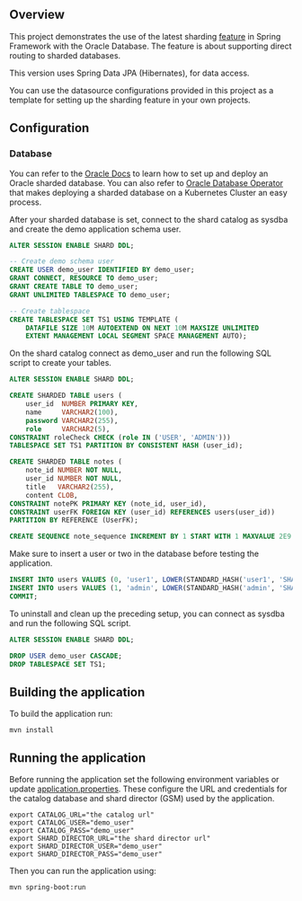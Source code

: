 ## Overview

This project demonstrates the use of the latest sharding [feature](https://github.com/spring-projects/spring-framework/pull/31506) in Spring Framework with the Oracle Database.
The feature is about supporting direct routing to sharded databases.

This version uses Spring Data JPA (Hibernates), for data access.

You can use the datasource configurations provided in this project as a template for setting up the sharding feature in your own projects.

## Configuration

### Database

You can refer to the [Oracle Docs](https://docs.oracle.com/en/database/oracle/oracle-database/21/shard/sharding-deployment.html#GUID-F99B8742-4089-4E77-87D4-4691EA932207)
to learn how to set up and deploy an Oracle sharded database.
You can also refer to [Oracle Database Operator](https://github.com/oracle/oracle-database-operator) that makes deploying a sharded database on a Kubernetes Cluster an easy process.

After your sharded database is set, connect to the shard catalog as sysdba and create the demo application schema user.

~~~SQL
ALTER SESSION ENABLE SHARD DDL;

-- Create demo schema user
CREATE USER demo_user IDENTIFIED BY demo_user;
GRANT CONNECT, RESOURCE TO demo_user;
GRANT CREATE TABLE TO demo_user;
GRANT UNLIMITED TABLESPACE TO demo_user;

-- Create tablespace
CREATE TABLESPACE SET TS1 USING TEMPLATE (
    DATAFILE SIZE 10M AUTOEXTEND ON NEXT 10M MAXSIZE UNLIMITED
    EXTENT MANAGEMENT LOCAL SEGMENT SPACE MANAGEMENT AUTO);
~~~

On the shard catalog connect as demo_user and run the following SQL script to create your tables.

~~~SQL
ALTER SESSION ENABLE SHARD DDL;

CREATE SHARDED TABLE users (
    user_id  NUMBER PRIMARY KEY,
    name     VARCHAR2(100),
    password VARCHAR2(255),
    role     VARCHAR2(5),
CONSTRAINT roleCheck CHECK (role IN ('USER', 'ADMIN')))
TABLESPACE SET TS1 PARTITION BY CONSISTENT HASH (user_id);

CREATE SHARDED TABLE notes (
    note_id NUMBER NOT NULL,
    user_id NUMBER NOT NULL,
    title   VARCHAR2(255),
    content CLOB,
CONSTRAINT notePK PRIMARY KEY (note_id, user_id),
CONSTRAINT userFK FOREIGN KEY (user_id) REFERENCES users(user_id))
PARTITION BY REFERENCE (UserFK);

CREATE SEQUENCE note_sequence INCREMENT BY 1 START WITH 1 MAXVALUE 2E9 SHARD;
~~~

Make sure to insert a user or two in the database before testing the application.

~~~SQL
INSERT INTO users VALUES (0, 'user1', LOWER(STANDARD_HASH('user1', 'SHA256')), 'USER');
INSERT INTO users VALUES (1, 'admin', LOWER(STANDARD_HASH('admin', 'SHA256')), 'ADMIN');
COMMIT;
~~~

To uninstall and clean up the preceding setup, you can connect as sysdba and run the following SQL script.

~~~SQL
ALTER SESSION ENABLE SHARD DDL;

DROP USER demo_user CASCADE;
DROP TABLESPACE SET TS1;
~~~

## Building the application
To build the application run:

~~~
mvn install
~~~

## Running the application

Before running the application set the following environment variables or update [application.properties](src/main/resources/application.properties). These configure the URL and credentials for the catalog database and shard director (GSM) used by the application.

~~~shell
export CATALOG_URL="the catalog url"
export CATALOG_USER="demo_user"
export CATALOG_PASS="demo_user"
export SHARD_DIRECTOR_URL="the shard director url"
export SHARD_DIRECTOR_USER="demo_user"
export SHARD_DIRECTOR_PASS="demo_user"
~~~

Then you can run the application using:

~~~shell
mvn spring-boot:run
~~~
